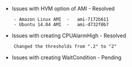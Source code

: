 - Issues with HVM option of AMI		-	Resolved
```
	- Amazon Linux AMI	-	ami-7172b611
	- Ubuntu 14.04 AMI	-	ami-d732f0b7
```
- Issues with creating CPUAlarmHigh	-	Resolved
```
	Changed the thresholds from ".2" to "2"
```
- Issues with creating WaitCondition	-	Pending
